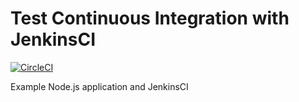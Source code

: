 # Test Continuous Integration with JenkinsCI
[![CircleCI](https://circleci.com/gh/pobsuwan/circleci-demo/tree/master.svg?style=svg)](https://circleci.com/gh/pobsuwan/circleci-demo/tree/master)

Example Node.js application and JenkinsCI
